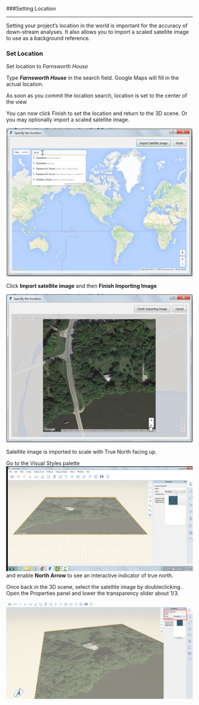 ###Setting Location

---------------



Setting your project’s location in the world is important for the accuracy of down-stream analyses. It also allows you to import a scaled satellite image to use as a background reference.



### Set Location



Set location to *Farnsworth House*



Type ***Farnsworth House*** in the search field. Google Maps will fill in the actual location.



As soon as you commit the location search, location is set to the center of the view



You can now click Finish to set the location and return to the 3D scene. Or you may optionally import a scaled satellite image.



![](./images/4101d5b1-cd39-4a96-b4a8-8d7009c54848.png)



Click **Import satellite image** and then **Finish Importing Image**



![](./images/894bd8ae-cb86-4330-ae3f-fe58ac39ab73.png)



Satellite image is imported to scale with True North facing up.



Go to the Visual Styles palette![](./images/038168bf-b019-4a1f-8fb7-308ae4fe218e.png) and enable **North Arrow** to see an interactive indicator of true north.



Once back in the 3D scene, select the satellite image by doubleclicking. Open the Properties panel and lower the transparency slider about 1/3.



![](./images/038168bf-b019-4a1f-8fb7-308ae4fe218e1.png)



